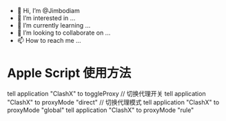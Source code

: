 - 👋 Hi, I’m @Jimbodiam
- 👀 I’m interested in ...
- 🌱 I’m currently learning ...
- 💞️ I’m looking to collaborate on ...
- 📫 How to reach me ...

<!---
Jimbodiam/Jimbodiam is a ✨ special ✨ repository because its `README.md` (this file) appears on your GitHub profile.
You can click the Preview link to take a look at your changes.
--->
# Apple Script 使用方法
tell application "ClashX" to toggleProxy // 切换代理开关
tell application "ClashX" to proxyMode "direct" // 切换代理模式
tell application "ClashX" to proxyMode "global"
tell application "ClashX" to proxyMode "rule"
